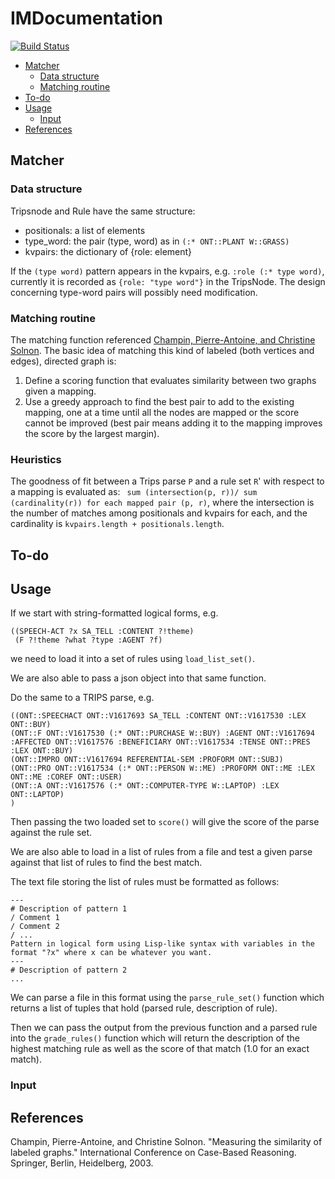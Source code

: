# IMDocumentation

[![Build Status](https://travis-ci.com/mrmechko/TripsIM.svg?branch=package)](https://travis-ci.com/mrmechko/TripsIM)

<!-- toc -->
- [Matcher](#matcher)
    * [Data structure](#data-structure)
    * [Matching routine](#matching-routine)
- [To-do](#to-do)
- [Usage](#usage)
    * [Input](#input)
- [References](#references)
## Matcher

### Data structure

Tripsnode and Rule have the same structure:
* positionals: a list of elements
* type_word: the pair (type, word) as in `(:* ONT::PLANT W::GRASS)`
* kvpairs: the dictionary of {role: element}

If the `(type word)` pattern appears in the kvpairs, e.g. `:role (:* type word)`, 
currently it is recorded as `{role: "type word"}` in the TripsNode. 
The design concerning type-word pairs will possibly need modification.

### Matching routine

The matching function referenced [Champin, Pierre-Antoine, and Christine Solnon](https://perso.liris.cnrs.fr/pierre-antoine.champin/publis/iccbr2003a.pdf).
The basic idea of matching this kind of labeled (both vertices and edges), directed graph is:
1. Define a scoring function that evaluates similarity between two graphs given a mapping.
2. Use a greedy approach to find the best pair to add to the existing mapping, one at a time until 
all the nodes are mapped or the score cannot be improved (best pair means adding it to the mapping improves the score
by the largest margin).

### Heuristics
The goodness of fit between a Trips parse `P` and a rule set `R`' with respect to a mapping is evaluated as:
` sum (intersection(p, r))/ sum (cardinality(r)) for each mapped pair (p, r)`,
where the intersection is the number of matches among positionals and kvpairs for each, 
and the cardinality is `kvpairs.length + positionals.length`.


## To-do


## Usage 
If we start with string-formatted logical forms, e.g.
```
((SPEECH-ACT ?x SA_TELL :CONTENT ?!theme) 
 (F ?!theme ?what ?type :AGENT ?f)
 ```
 we need to load it into a set of rules using `load_list_set()`. 

 We are also able to pass a json object into that same function.
 
 Do the same to a TRIPS parse, e.g.
  ```
((ONT::SPEECHACT ONT::V1617693 SA_TELL :CONTENT ONT::V1617530 :LEX ONT::BUY)
 (ONT::F ONT::V1617530 (:* ONT::PURCHASE W::BUY) :AGENT ONT::V1617694 :AFFECTED ONT::V1617576 :BENEFICIARY ONT::V1617534 :TENSE ONT::PRES :LEX ONT::BUY)
 (ONT::IMPRO ONT::V1617694 REFERENTIAL-SEM :PROFORM ONT::SUBJ)
 (ONT::PRO ONT::V1617534 (:* ONT::PERSON W::ME) :PROFORM ONT::ME :LEX ONT::ME :COREF ONT::USER)
 (ONT::A ONT::V1617576 (:* ONT::COMPUTER-TYPE W::LAPTOP) :LEX ONT::LAPTOP)
)
   ```
Then passing the two loaded set to `score()` will give the score of the parse against the rule set.

We are also able to load in a list of rules from a file and test a given parse against that list of rules to find the best match.

The text file storing the list of rules must be formatted as follows:
```
---
# Description of pattern 1
/ Comment 1
/ Comment 2
/ ...
Pattern in logical form using Lisp-like syntax with variables in the format "?x" where x can be whatever you want.
---
# Description of pattern 2
...
```

We can parse a file in this format using the `parse_rule_set()` function which returns a list of tuples that hold (parsed rule, description of rule).

Then we can pass the output from the previous function and a parsed rule into the `grade_rules()` function which will return the description of the highest matching rule as well as the score of that match (1.0 for an exact match).

### Input

## References
Champin, Pierre-Antoine, and Christine Solnon. "Measuring the similarity of labeled graphs." International Conference on Case-Based Reasoning. Springer, Berlin, Heidelberg, 2003.
